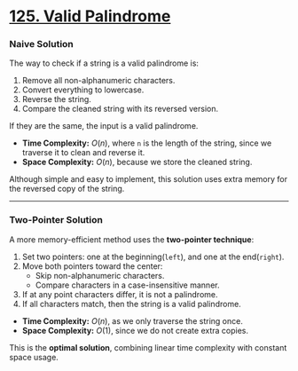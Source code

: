 # [125. Valid Palindrome](https://leetcode.com/problems/valid-palindrome)

### Naive Solution

The way to check if a string is a valid palindrome is:

1. Remove all non-alphanumeric characters.
2. Convert everything to lowercase.
3. Reverse the string.
4. Compare the cleaned string with its reversed version.

If they are the same, the input is a valid palindrome.

- **Time Complexity:** $O(n)$, where `n` is the length of the string, since we
  traverse it to clean and reverse it.
- **Space Complexity:** $O(n)$, because we store the cleaned string.

Although simple and easy to implement, this solution uses extra memory for the
reversed copy of the string.

---

### Two-Pointer Solution

A more memory-efficient method uses the **two-pointer technique**:

1. Set two pointers: one at the beginning(`left`), and one at the end(`right`).
2. Move both pointers toward the center:
   - Skip non-alphanumeric characters.
   - Compare characters in a case-insensitive manner.
3. If at any point characters differ, it is not a palindrome.
4. If all characters match, then the string is a valid palindrome.

- **Time Complexity:** $O(n)$, as we only traverse the string once.
- **Space Complexity:** $O(1)$, since we do not create extra copies.

This is the **optimal solution**, combining linear time complexity with constant
space usage.
